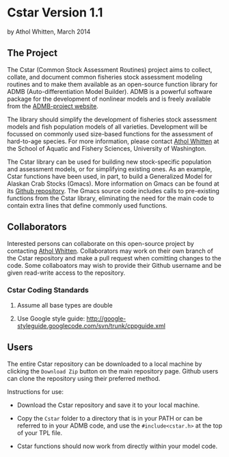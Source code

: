 # Cstar Version 1.1

by Athol Whitten, March 2014

## The Project

The Cstar (Common Stock Assessment Routines) project aims to collect, collate, and document common fisheries stock assessment modeling routines and to make them available as an open-source function library for ADMB (Auto-differentiation Model Builder). ADMB is a powerful software package for the development of nonlinear models and is freely available from the [ADMB-project website](http://www.admb-project.org). 

The library should simplify the development of fisheries stock assessment models and fish population models of all varieties. Development will be focussed on commonly used size-based functions for the assessment of hard-to-age species. For more information, please contact [Athol Whitten](mailto:whittena@uw.edu) at the School of Aquatic and Fishery Sciences, University of Washington.

The Cstar library can be used for building new stock-specific population and assessment models, or for simplifying existing ones. As an example, Cstar functions have been used, in part, to build a Generalized Model for Alaskan Crab Stocks (Gmacs). More information on Gmacs can be found at its [Github repository](https://github.com/awhitten/gmacs). The Gmacs source code includes calls to pre-existing functions from the Cstar library, eliminating the need for the main code to contain extra lines that define commonly used functions.


## Collaborators ##

Interested persons can collaborate on this open-source project by contacting [Athol Whitten](mailto:whittena@uw.edu). Collaborators may work on their own branch of the Cstar repository and make a pull request when comitting changes to the code. Some collaboators may wish to provide their Github username and be given read-write access to the repository.

### Cstar Coding Standards

1) Assume all base types are double

2) Use Google style guide: http://google-styleguide.googlecode.com/svn/trunk/cppguide.xml

## Users ##

The entire Cstar repository can be downloaded to a local machine by clicking the `Download Zip` button on the main repository page. Github users can clone the repository using their preferred method. 

Instructions for use:

* Download the Cstar repository and save it to your local machine.

* Copy the `Cstar` folder to a directory that is in your PATH or can be referred to in your ADMB code, and use the `#include<cstar.h>` at the top of your TPL file.

* Cstar functions should now work from directly within your model code.